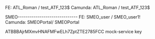 FE: ATL_Roman / test_ATF_123$
Camunda: ATL_Roman / test_ATF_123$

SMEO------------------------------
FE: SMEO_user / SMEO_user1!
Camunda: SMEOPortal/ SMEOPortal

ATBBBAjrMXmvHNAFMFwELh7ZptZTE2785FCC mock-service key